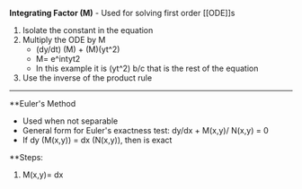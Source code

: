 

**Integrating Factor (M)** - 
Used for solving first order [[ODE]]s 
1. Isolate the constant in the equation 
2. Multiply the ODE by M
	- (dy/dt) (M) + (M)(yt^2)
	- M= e^intyt2
	- In this example it is (yt^2) b/c that is the rest of the equation 
3. Use the inverse of the product rule


***

**Euler's Method

- Used when not separable 
- General form for Euler's exactness test: dy/dx + M(x,y)/ N(x,y) = 0
- If dy (M(x,y)) = dx (N(x,y)), then is exact 

**Steps: 
1. M(x,y)= dx 